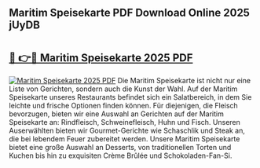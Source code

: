 ## Maritim Speisekarte PDF Download Online 2025 jUyDB

# <h2><a href="http://gcb06q9.nevu.top/?p=Maritim+Speisekarte">🔗 👉🔴 Maritim Speisekarte 2025 PDF</a></h2>

[![Maritim Speisekarte 2025 PDF](https://i.imgur.com/dBaPXMq.png)](http://gcb06q9.nevu.top/?p=Maritim+Speisekarte)
Die Maritim Speisekarte ist nicht nur eine Liste von Gerichten, sondern auch die Kunst der Wahl. Auf der Maritim Speisekarte unseres Restaurants befindet sich ein Salatbereich, in dem Sie leichte und frische Optionen finden können. Für diejenigen, die Fleisch bevorzugen, bieten wir eine Auswahl an Gerichten auf der Maritim Speisekarte an: Rindfleisch, Schweinefleisch, Huhn und Fisch. Unseren Auserwählten bieten wir Gourmet-Gerichte wie Schaschlik und Steak an, die bei lebendem Feuer zubereitet werden. Unsere Maritim Speisekarte bietet eine große Auswahl an Desserts, von traditionellen Torten und Kuchen bis hin zu exquisiten Crème Brûlée und Schokoladen-Fan-Si.
